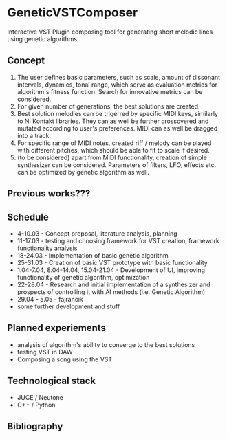# GeneticVSTComposer

Interactive VST Plugin composing tool for generating short melodic lines using genetic algorithms.

## Concept
1. The user defines basic parameters, such as scale, amount of dissonant intervals, dynamics, tonal range, which serve as evaluation metrics for algorithm's fitness function. Search for innovative metrics can be considered.
2. For given number of generations, the best solutions are created.
3. Best solution melodies can be trigerred by specific MIDI keys, similarly to NI Kontakt libraries. They can as well be further crossovered and mutated according to user's preferences. MIDI can as well be dragged into a track.
4. For specific range of MIDI notes, created riff / melody can be played with different pitches, which should be able to fit to scale if desired.
5. (to be considered) apart from MIDI functionality, creation of simple synthesizer can be considered. Parameters of filters, LFO, effects etc. can be optimized by genetic algorithm as well.

## Previous works???

## Schedule
- 4-10.03 - Concept proposal, literature analysis, planning
- 11-17.03 - testing and choosing framework for VST creation, framework functionality analysis
- 18-24.03 - Implementation of basic genetic algorithm
- 25-31.03 - Creation of basic VST prototype with basic functionality
- 1.04-7.04, 8.04-14.04, 15.04-21.04 - Development of UI, improving functionality of genetic algorithm, optimization
- 22-28.04 - Research and initial implementation of a synthesizer and prospects of controlling it with AI methods (i.e. Genetic Algorithm)
- 29.04 - 5.05 - fajrancik
- some further development and stuff

## Planned experiements
- analysis of algorithm's ability to converge to the best solutions
- testing VST in DAW
- Composing a song using the VST

## Technological stack
- JUCE / Neutone
- C++ / Python

## Bibliography

